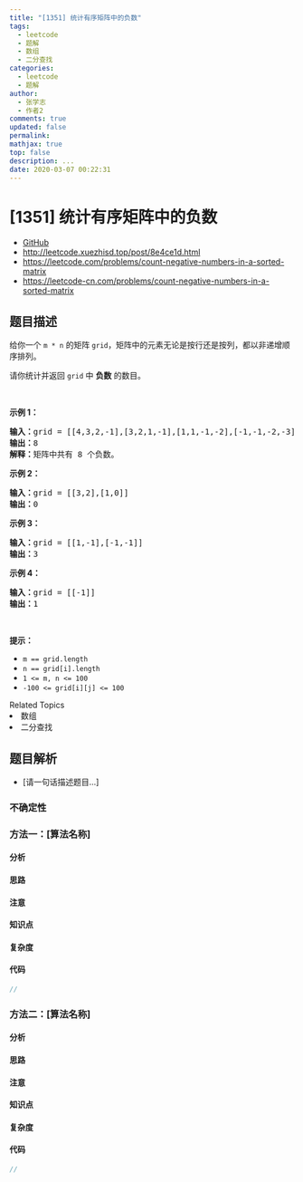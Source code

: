 ```yaml
---
title: "[1351] 统计有序矩阵中的负数"
tags:
  - leetcode
  - 题解
  - 数组
  - 二分查找
categories:
  - leetcode
  - 题解
author:
  - 张学志
  - 作者2
comments: true
updated: false
permalink:
mathjax: true
top: false
description: ...
date: 2020-03-07 00:22:31
---
```



# [1351] 统计有序矩阵中的负数
* [GitHub](https://github.com/algoboy101/LeetCodeCrowdsource/tree/master/_posts/QA/%5B1351%5D%20%E7%BB%9F%E8%AE%A1%E6%9C%89%E5%BA%8F%E7%9F%A9%E9%98%B5%E4%B8%AD%E7%9A%84%E8%B4%9F%E6%95%B0.md)
* http://leetcode.xuezhisd.top/post/8e4ce1d.html
* https://leetcode.com/problems/count-negative-numbers-in-a-sorted-matrix
* https://leetcode-cn.com/problems/count-negative-numbers-in-a-sorted-matrix


## 题目描述

<p>给你一个&nbsp;<code>m&nbsp;* n</code>&nbsp;的矩阵&nbsp;<code>grid</code>，矩阵中的元素无论是按行还是按列，都以非递增顺序排列。&nbsp;</p>

<p>请你统计并返回&nbsp;<code>grid</code>&nbsp;中 <strong>负数</strong> 的数目。</p>

<p>&nbsp;</p>

<p><strong>示例 1：</strong></p>

<pre><strong>输入：</strong>grid = [[4,3,2,-1],[3,2,1,-1],[1,1,-1,-2],[-1,-1,-2,-3]]
<strong>输出：</strong>8
<strong>解释：</strong>矩阵中共有 8 个负数。
</pre>

<p><strong>示例 2：</strong></p>

<pre><strong>输入：</strong>grid = [[3,2],[1,0]]
<strong>输出：</strong>0
</pre>

<p><strong>示例 3：</strong></p>

<pre><strong>输入：</strong>grid = [[1,-1],[-1,-1]]
<strong>输出：</strong>3
</pre>

<p><strong>示例 4：</strong></p>

<pre><strong>输入：</strong>grid = [[-1]]
<strong>输出：</strong>1
</pre>

<p>&nbsp;</p>

<p><strong>提示：</strong></p>

<ul>
	<li><code>m == grid.length</code></li>
	<li><code>n == grid[i].length</code></li>
	<li><code>1 &lt;= m, n &lt;= 100</code></li>
	<li><code>-100 &lt;= grid[i][j] &lt;= 100</code></li>
</ul>
<div><div>Related Topics</div><div><li>数组</li><li>二分查找</li></div></div>


## 题目解析
* [请一句话描述题目...]

### 不确定性


### 方法一：[算法名称]

#### 分析

#### 思路

#### 注意

#### 知识点

#### 复杂度

#### 代码

```cpp
//
```


### 方法二：[算法名称]

#### 分析

#### 思路

#### 注意

#### 知识点

#### 复杂度

#### 代码

```cpp
//
```


